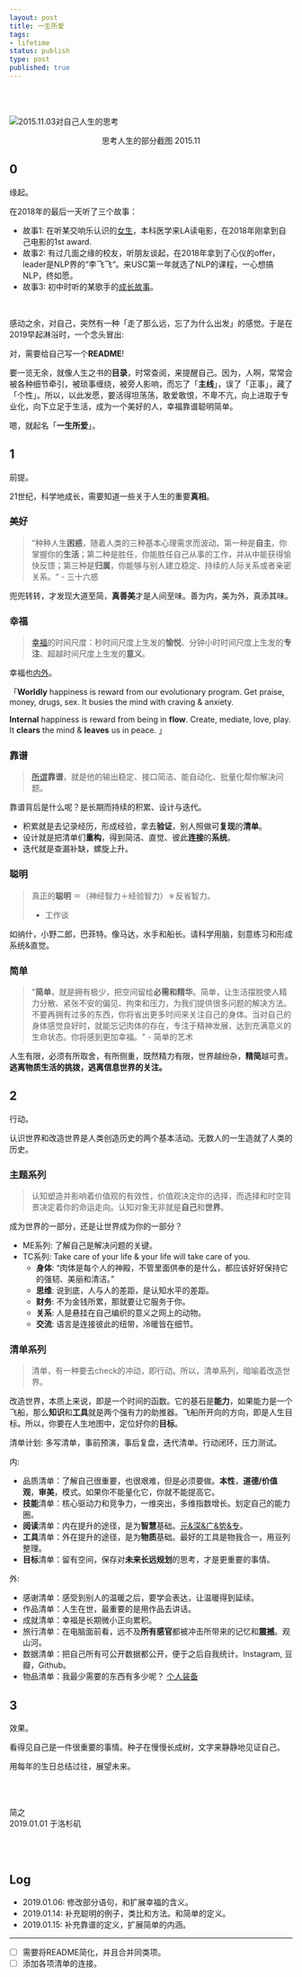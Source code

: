```yaml
--- 
layout: post
title: 一生所爱
tags: 
- lifetime
status: publish
type: post
published: true
---
```


<br>
<br>

![2015.11.03对自己人生的思考](https://i.imgur.com/4hNv6NE.jpg)

<center>思考人生的部分截图 2015.11</center>

## 0
	
缘起。
	
在2018年的最后一天听了三个故事：
	
- 故事1: 在听某交响乐认识的[女生](https://i.imgur.com/Krl1XQ3.jpg)，本科医学来LA读电影，在2018年刚拿到自己电影的1st award. 
- 故事2: 有过几面之缘的校友，听朋友谈起，在2018年拿到了心仪的offer，leader是NLP界的“李飞飞“。来USC第一年就选了NLP的课程，一心想搞NLP，终如愿。
- 故事3: 初中时听的某歌手的[成长故事](https://mp.weixin.qq.com/s/jR1JNp2Myr8KXF7n2GeP_Q)。
	
<br>		

感动之余，对自己，突然有一种「走了那么远，忘了为什么出发」的感觉。于是在2019早起淋浴时，一个念头冒出: 

对，需要给自己写一个**README**! 

要一览无余，就像人生之书的**目录**，时常查阅，来提醒自己。因为，人啊，常常会被各种细节牵引，被琐事缠绕，被旁人影响，而忘了「**主线**」，误了「正事」，藏了「个性」。所以，以此发愿，要活得坦荡荡，敢爱敢恨，不卑不亢，向上进取于专业化，向下立足于生活，成为一个美好的人，幸福靠谱聪明简单。

嗯，就起名「**一生所爱**」。
	
## 1
	
前提。
	
21世纪，科学地成长，需要知道一些关于人生的重要**真相**。
	
### 美好

> “种种人生**困惑**，随着人类的三种基本心理需求而波动。第一种是**自主**，你掌握你的**生活**；第二种是胜任，你能胜任自己从事的工作，并从中能获得愉快反馈；第三种是**归属**，你能够与别人建立稳定、持续的人际关系或者亲密关系。“  - 三十六惑

兜兜转转，才发现大道至简，**真善美**才是人间至味。善为内，美为外，真添其味。	
	
### 幸福

> [幸福](https://book.douban.com/subject/27663156/)的时间尺度：秒时间尺度上生发的**愉悦**、分钟小时时间尺度上生发的**专注**、超越时间尺度上生发的**意义**。

幸福也[内外](https://twitter.com/naval/status/1053206878157627392?lang=en)。


「**Worldly** happiness is reward from our evolutionary program. Get praise, money, drugs, sex. It busies the mind with craving & anxiety. 

**Internal** happiness is reward from being in **flow**. Create, mediate, love, play. It **clears** the mind & **leaves** us in peace. 」


### 靠谱

> [所谓](https://www.yangzhiping.com/psy/HumanityAndViolence.html)**靠谱**，就是他的输出稳定、接口简洁、能自动化、批量化帮你解决问题。

靠谱背后是什么呢？是长期而持续的积累、设计与迭代。

* 积累就是去记录经历，形成经验，拿去**验证**，别人照做可**复现**的**清单**。
* 设计就是把清单们**重构**，得到简洁、直觉、彼此**连接**的**系统**。
* 迭代就是查漏补缺，螺旋上升。

### 聪明 

> 真正的**聪明** ＝（神经智力＋经验智力）＊反省智力。
> - 工作谈

如纳什，小野二郎，巴菲特。像马达，水手和船长。请科学用脑，刻意练习和形成系统&直觉。

### 简单

> "**简单**，就是拥有极少，把空间留给**必需和精华**。简单，让生活摆脱使人精力分散、紧张不安的偏见、拘束和压力，为我们提供很多问题的解决方法。不要再拥有过多的东西，你将省出更多时间来关注自己的身体。当对自己的身体感觉良好时，就能忘记肉体的存在，专注于精神发展，达到充满意义的生命状态。你将感到更加幸福。" - 简单的艺术

人生有限，必须有所取舍，有所侧重，既然精力有限，世界越纷杂，**精简**越可贵。**逃离物质生活的挑拨，逃离信息世界的关注。**

	
## 2
	
行动。
	
认识世界和改造世界是人类创造历史的两个基本活动。无数人的一生造就了人类的历史。
	
### 主题系列
	
> 认知塑造并影响着价值观的有效性，价值观决定你的选择，而选择和时空背景决定着你的命运走向。认知对象无非就是**自己**和**世界**。
	
成为世界的一部分，还是让世界成为你的一部分？
	
- ME系列: 了解自己是解决问题的关键。
- TC系列: Take care of your life & your life will take care of you. 
	- **身体**: “肉体是每个人的神殿，不管里面供奉的是什么，都应该好好保持它的强韧、美丽和清洁。”
	- **思维**: 说到底，人与人的差距，是认知水平的差距。
	- **财务**: 不为金钱所累，那就要让它服务于你。
	- **关系**: 人是悬挂在自己编织的意义之网上的动物。
	- **交流**: 语言是连接彼此的纽带，冷暖皆在细节。
	
	
### 清单系列
	
> 清单，有一种要去check的冲动，即行动。所以，清单系列，暗喻着改造世界。
	
改造世界，本质上来说，即是一个时间的函数。它的基石是**能力**，如果能力是一个飞船，那么**知识**和**工具**就是两个强有力的助推器。飞船所开向的方向，即是人生目标。所以，你要在人生地图中，定位好你的**目标**。
	
清单计划: 多写清单，事前预演，事后复盘，迭代清单。行动闭环，压力测试。
	
内:	
	
- 品质清单：了解自己很重要，也很艰难，但是必须要做。**本性**，**道德/价值观**，**审美**，模式。如果你不能量化它，你就不能提高它。
- **技能**清单：核心驱动力和竞争力，一维突出，多维指数增长。划定自己的能力圈。
- **阅读**清单：内在提升的途径，是为**智慧**基础。[元&深&广&势&专](https://workflowy.com/s/f1763882b3d/34LNXFbqhoQ9Rhzr)。
- **工具**清单：外在提升的途径，是为**物质**基础。最好的工具是物我合一，用豆列整理。
- **目标**清单：留有空间，保存对**未来长远规划**的思考，才是更重要的事情。

外:

- 感谢清单：感受到别人的温暖之后，要学会表达，让温暖得到延续。
- 作品清单：人生在世，最重要的是用作品去讲话。
- 成就清单：幸福是长期微小正向累积。
- 旅行清单：在电脑面前看，远不及**所有感官**都被冲击所带来的记忆和**震撼**。观山河。
- 数据清单：把自己所有可公开数据都公开，便于之后自我统计。Instagram, 豆瓣，Github。
- 物品清单：我最少需要的东西有多少呢？ [个人装备](https://www.douban.com/photos/album/1679804396/)
	
## 3 

效果。
	
看得见自己是一件很重要的事情。种子在慢慢长成树，文字来静静地见证自己。
	
用每年的生日总结过往，展望未来。
	

<br>
<br>

简之           
2019.01.01 于洛杉矶 


<br>
<br>


## Log 

* 2019.01.06: 修改部分语句，和扩展幸福的含义。 
* 2019.01.14: 补充聪明的例子，类比和方法。和简单的定义。
* 2019.01.15: 补充靠谱的定义，扩展简单的内涵。


---
* [ ] 需要将README简化，并且合并同类项。
* [ ] 添加各项清单的连接。